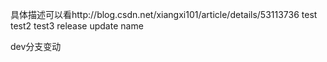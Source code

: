 具体描述可以看http://blog.csdn.net/xiangxi101/article/details/53113736
test
test2
test3
release update name

dev分支变动